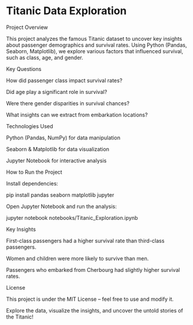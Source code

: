 # Titanic Data Exploration
Project Overview

This project analyzes the famous Titanic dataset to uncover key insights about passenger demographics and survival rates. Using Python (Pandas, Seaborn, Matplotlib), we explore various factors that influenced survival, such as class, age, and gender.

Key Questions

How did passenger class impact survival rates?

Did age play a significant role in survival?

Were there gender disparities in survival chances?

What insights can we extract from embarkation locations?

Technologies Used

Python (Pandas, NumPy) for data manipulation

Seaborn & Matplotlib for data visualization

Jupyter Notebook for interactive analysis


How to Run the Project

Install dependencies:

pip install pandas seaborn matplotlib jupyter

Open Jupyter Notebook and run the analysis:

jupyter notebook notebooks/Titanic_Exploration.ipynb

Key Insights

First-class passengers had a higher survival rate than third-class passengers.

Women and children were more likely to survive than men.

Passengers who embarked from Cherbourg had slightly higher survival rates.

License

This project is under the MIT License – feel free to use and modify it.

Explore the data, visualize the insights, and uncover the untold stories of the Titanic!

